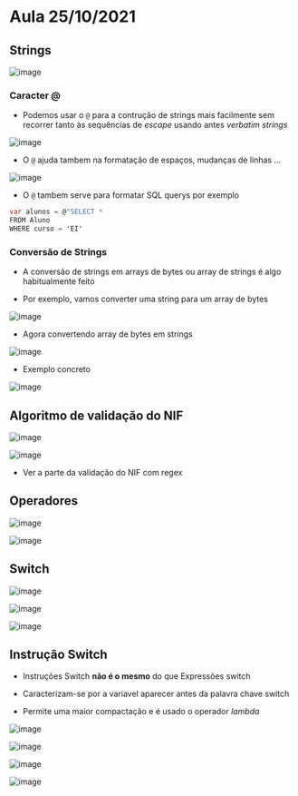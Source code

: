# Aula 25/10/2021

## Strings

![image](https://user-images.githubusercontent.com/12052283/138672360-6c6213f4-fbb7-4bdd-9bdd-292040c6d895.png)

### Caracter @

- Podemos usar o `@` para a contrução de strings mais facilmente sem recorrer tanto às sequências de *escape* usando antes *verbatim strings*

![image](https://user-images.githubusercontent.com/12052283/138672731-49e6d0b3-7e7a-4cc8-8b23-e4a9df215e46.png)

- O `@` ajuda tambem na formatação de espaços, mudanças de linhas ...

![image](https://user-images.githubusercontent.com/12052283/138672903-eae53695-ccba-44db-95cf-73316bbf88f4.png)

- O `@` tambem serve para formatar SQL querys por exemplo

```csharp
var alunos = @"SELECT *
FROM Aluno
WHERE curso = 'EI'
```

### Conversão de Strings

- A conversão de strings em arrays de bytes ou array de strings é algo habitualmente feito

- Por exemplo, vamos converter uma string para um array de bytes

![image](https://user-images.githubusercontent.com/12052283/138673851-cd387b77-01ab-4fa6-91d3-dc086baa1889.png)

- Agora convertendo array de bytes em strings

![image](https://user-images.githubusercontent.com/12052283/138674111-a20e8194-dc32-4c7d-ad5c-3a13322a1c4f.png)

- Exemplo concreto

![image](https://user-images.githubusercontent.com/12052283/138674393-3d147463-b452-49e9-9af3-40321df698e0.png)

## Algoritmo de validação do NIF

![image](https://user-images.githubusercontent.com/12052283/138680653-aa0c2f54-142c-4f3c-991a-d9da6764347b.png)

![image](https://user-images.githubusercontent.com/12052283/138680929-6485d5c9-b032-40f0-a3e5-83440a020729.png)

 - Ver a parte da validação do NIF com regex
 
## Operadores

![image](https://user-images.githubusercontent.com/12052283/139420171-df261333-b9d1-4fbf-b318-f53b25fdaa8b.png)

![image](https://user-images.githubusercontent.com/12052283/139420214-481fd3e3-0eae-4fcc-bbc1-f90e2062e840.png)


## Switch

![image](https://user-images.githubusercontent.com/12052283/139420534-042314c3-7a21-4490-84af-1f3f32124bd0.png)

![image](https://user-images.githubusercontent.com/12052283/139420564-813bc272-3a3b-4a36-8f78-7d2bdb2b12ac.png)

![image](https://user-images.githubusercontent.com/12052283/139420584-11c63c6b-d952-4185-bdf3-266bf60b85fe.png)

## Instrução Switch

- Instruções Switch **não é o mesmo** do que Expressões switch

- Caracterizam-se por a variavel aparecer antes da palavra chave switch

- Permite uma maior compactação e é usado o operador *lambda*

![image](https://user-images.githubusercontent.com/12052283/139420776-03426516-9be2-4b34-9e41-265b46a8fe44.png)

![image](https://user-images.githubusercontent.com/12052283/139420800-565d0081-aec2-4bef-ba51-78d8bfbb2cf2.png)

![image](https://user-images.githubusercontent.com/12052283/139420839-6f1f1fec-f7d5-4c33-a645-3f44172884d8.png)

![image](https://user-images.githubusercontent.com/12052283/139420858-e1c13c55-1141-4918-8eee-38bfe081d56f.png)
